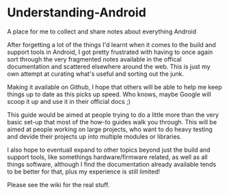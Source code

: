# Understanding-Android
A place for me to collect and share notes about everything Android

After forgetting a lot of the things I'd learnt when it comes to the build and support tools in Android, 
I got pretty frustrated with having to once again sort through the very fragmented notes available 
in the offical documentation and scattered elsewhere around the web. This is just my own attempt at 
curating what's useful and sorting out the junk. 

Making it available on Github, I hope that others will be able to help me keep things up to date as this picks up
speed. Who knows, maybe Google will scoop it up and use it in their official docs ;)

This guide would be aimed at people trying to do a little more than the very basic set-up that most of the 
how-to guides walk you through. This will be aimed at people working on large projects, who want to do heavy testing
and devide their projects up into multiple modules or libraries. 

I also hope to eventuall expand to other topics beyond just the build and support tools, like somethings 
hardware/firmware related, as well as all things software, although I find the documentation already available 
tends to be better for that, plus my experience is still limited!

Please see the wiki for the real stuff.
